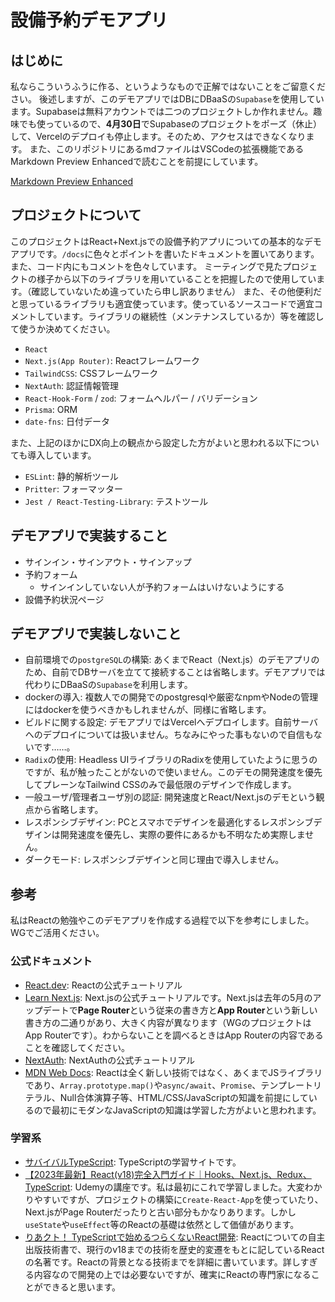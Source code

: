 # 設備予約デモアプリ

## はじめに

私ならこういうふうに作る、というようなもので正解ではないことをご留意ください。
後述しますが、このデモアプリではDBにDBaaSの`Supabase`を使用しています。Supabaseは無料アカウントでは二つのプロジェクトしか作れません。趣味でも使っているので、**4月30日**でSupabaseのプロジェクトをポーズ（休止）して、Vercelのデプロイも停止します。そのため、アクセスはできなくなります。
また、このリポジトリにあるmdファイルはVSCodeの拡張機能であるMarkdown Preview Enhancedで読むことを前提にしています。

[Markdown Preview Enhanced](https://marketplace.visualstudio.com/items?itemName=shd101wyy.markdown-preview-enhanced)


## プロジェクトについて

このプロジェクトはReact+Next.jsでの設備予約アプリについての基本的なデモアプリです。`/docs`に色々とポイントを書いたドキュメントを置いてあります。また、コード内にもコメントを色々しています。
ミーティングで見たプロジェクトの様子から以下のライブラリを用いていることを把握したので使用しています。（確認していないため違っていたら申し訳ありません）
また、その他便利だと思っているライブラリも適宜使っています。使っているソースコードで適宜コメントしています。ライブラリの継続性（メンテナンスしているか）等を確認して使うか決めてください。

- `React`
- `Next.js(App Router)`: Reactフレームワーク
- `TailwindCSS`: CSSフレームワーク
- `NextAuth`: 認証情報管理
- `React-Hook-Form` / `zod`: フォームヘルパー / バリデーション
- `Prisma`: ORM
- `date-fns`: 日付データ

また、上記のほかにDX向上の観点から設定した方がよいと思われる以下についても導入しています。

- `ESLint`: 静的解析ツール
- `Pritter`: フォーマッター
- `Jest / React-Testing-Library`: テストツール

## デモアプリで実装すること

- サインイン・サインアウト・サインアップ
- 予約フォーム
  - サインインしていない人が予約フォームはいけないようにする
- 設備予約状況ページ

## デモアプリで実装しないこと

- 自前環境での`postgreSQL`の構築: あくまでReact（Next.js）のデモアプリのため、自前でDBサーバを立てて接続することは省略します。デモアプリでは代わりにDBaaSの`Supabase`を利用します。
- dockerの導入: 複数人での開発でのpostgresqlや厳密なnpmやNodeの管理にはdockerを使うべきかもしれませんが、同様に省略します。
- ビルドに関する設定: デモアプリではVercelへデプロイします。自前サーバへのデプロイについては扱いません。ちなみにやった事もないので自信もないです……。
- `Radix`の使用: Headless UIライブラリのRadixを使用していたように思うのですが、私が触ったことがないので使いません。このデモの開発速度を優先してプレーンなTailwind CSSのみで最低限のデザインで作成します。
- 一般ユーザ/管理者ユーザ別の認証: 開発速度とReact/Next.jsのデモという観点から省略します。
- レスポンシブデザイン: PCとスマホでデザインを最適化するレスポンシブデザインは開発速度を優先し、実際の要件にあるかも不明なため実際しません。
- ダークモード: レスポンシブデザインと同じ理由で導入しません。

## 参考

私はReactの勉強やこのデモアプリを作成する過程で以下を参考にしました。WGでご活用ください。

### 公式ドキュメント

- [React.dev](https://ja.react.dev/): Reactの公式チュートリアル
- [Learn Next.js](https://nextjs.org/learn): Next.jsの公式チュートリアルです。Next.jsは去年の5月のアップデートで**Page Router**という従来の書き方と**App Router**という新しい書き方の二通りがあり、大きく内容が異なります（WGのプロジェクトはApp Routerです）。わからないことを調べるときはApp Routerの内容であることを確認してください。
- [NextAuth](https://next-auth.js.org/tutorials): NextAuthの公式チュートリアル
- [MDN Web Docs](https://developer.mozilla.org/ja/): Reactは全く新しい技術ではなく、あくまでJSライブラリであり、`Array.prototype.map()`や`async/await`、`Promise`、テンプレートリテラル、Null合体演算子等、HTML/CSS/JavaScriptの知識を前提にしているので最初にモダンなJavaScriptの知識は学習した方がよいと思われます。

### 学習系

- [サバイバルTypeScript](https://typescriptbook.jp/): TypeScriptの学習サイトです。
- [【2023年最新】React(v18)完全入門ガイド｜Hooks、Next.js、Redux、TypeScript](https://www.udemy.com/course/react-complete-guide/?couponCode=ST22FS22724): Udemyの講座です。私は最初にこれで学習しました。大変わかりやすいですが、プロジェクトの構築に`Create-React-App`を使っていたり、Next.jsがPage Routerだったりと古い部分もかなりあります。しかし`useState`や`useEffect`等のReactの基礎は依然として価値があります。
- [りあクト！ TypeScriptで始めるつらくないReact開発](https://oukayuka.booth.pm/items/2368045): Reactについての自主出版技術書で、現行のv18までの技術を歴史的変遷をもとに記しているReactの名著です。Reactの背景となる技術までを詳細に書いています。詳しすぎる内容なので開発の上では必要ないですが、確実にReactの専門家になることができると思います。
